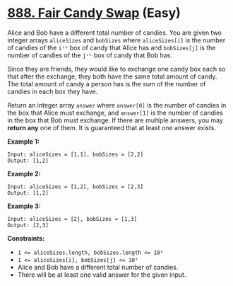 # [888. Fair Candy Swap][link] (Easy)

[link]: https://leetcode.com/problems/fair-candy-swap/

Alice and Bob have a different total number of candies. You are given two integer arrays
`aliceSizes` and `bobSizes` where `aliceSizes[i]` is the number of candies of the `iᵗʰ` box of candy
that Alice has and `bobSizes[j]` is the number of candies of the `jᵗʰ` box of candy that Bob has.

Since they are friends, they would like to exchange one candy box each so that after the exchange,
they both have the same total amount of candy. The total amount of candy a person has is the sum of
the number of candies in each box they have.

Return an integer array  `answer` where  `answer[0]` is the number of candies in the box that Alice
must exchange, and  `answer[1]` is the number of candies in the box that Bob must exchange. If there
are multiple answers, you may **return any** one of them. It is guaranteed that at least one answer
exists.

**Example 1:**

```
Input: aliceSizes = [1,1], bobSizes = [2,2]
Output: [1,2]
```

**Example 2:**

```
Input: aliceSizes = [1,2], bobSizes = [2,3]
Output: [1,2]
```

**Example 3:**

```
Input: aliceSizes = [2], bobSizes = [1,3]
Output: [2,3]
```

**Constraints:**

- `1 <= aliceSizes.length, bobSizes.length <= 10⁴`
- `1 <= aliceSizes[i], bobSizes[j] <= 10⁵`
- Alice and Bob have a different total number of candies.
- There will be at least one valid answer for the given input.
